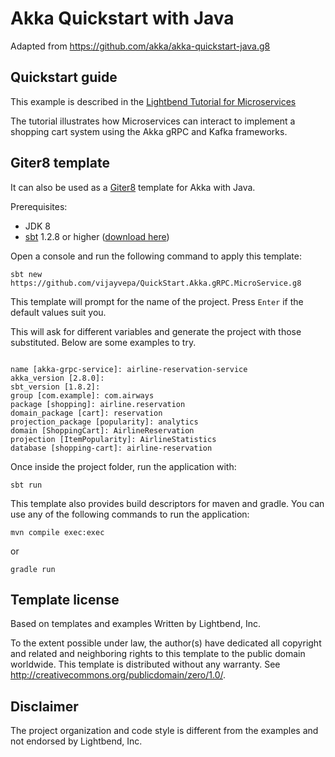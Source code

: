 # Akka Quickstart with Java

Adapted from  https://github.com/akka/akka-quickstart-java.g8

## Quickstart guide

This example is described in the [Lightbend Tutorial for Microservices](https://developer.lightbend.com/docs/akka-guide/microservices-tutorial/index.html)

The  tutorial illustrates how Microservices can interact to implement a shopping cart system using the Akka gRPC and Kafka frameworks.

## Giter8 template

It can also be used as a [Giter8][g8] template for Akka with Java.

Prerequisites:
- JDK 8
- [sbt][sbt] 1.2.8 or higher ([download here][sbt_download])

Open a console and run the following command to apply this template:
 ```
sbt new https://github.com/vijayvepa/QuickStart.Akka.gRPC.MicroService.g8
 ```

This template will prompt for the name of the project. Press `Enter` if the default values suit you.

This will ask for different variables and generate the project with those substituted. Below are some examples to try.

```shell

name [akka-grpc-service]: airline-reservation-service
akka_version [2.8.0]: 
sbt_version [1.8.2]: 
group [com.example]: com.airways
package [shopping]: airline.reservation
domain_package [cart]: reservation
projection_package [popularity]: analytics
domain [ShoppingCart]: AirlineReservation
projection [ItemPopularity]: AirlineStatistics
database [shopping-cart]: airline-reservation

```

Once inside the project folder, run the application with:
```
sbt run
```

This template also provides build descriptors for maven and gradle. You can use any of the following commands to run 
the application:
```
mvn compile exec:exec
```
or
```
gradle run
```

## Template license

Based on templates and examples Written by Lightbend, Inc.

To the extent possible under law, the author(s) have dedicated all copyright and related
and neighboring rights to this template to the public domain worldwide.
This template is distributed without any warranty. See <http://creativecommons.org/publicdomain/zero/1.0/>.

[g8]: http://www.foundweekends.org/giter8/
[sbt]: http://www.scala-sbt.org/
[sbt_download]: http://www.scala-sbt.org/download.html


## Disclaimer

The project organization and code style is different from the examples and not endorsed by Lightbend, Inc.